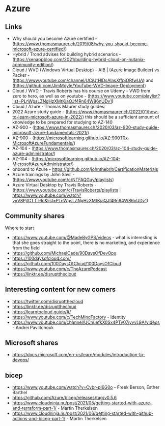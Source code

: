 # Azure

## Links

* Why should you become Azure certified - (https://www.thomasmaurer.ch/2019/08/why-you-should-become-microsoft-azure-certified/)
* Hybrid / Trond advises for building hybrid scenarios - (https://xenappblog.com/2021/building-hybrid-cloud-on-nutanix-community-edition/)
* Cloud / WVD (Windows Virtual Desktop) - AIB | (Azure Image Builder) vs Packer - (https://www.youtube.com/channel/UCjUtHlDsAIasXffpiORfwUA) and (https://github.com/JimMoyle/YouTube-WVD-Image-Deployment)
* Cloud / WVD - Travis Roberts has his course on Udemy - VWD from zero to hero, as well as on youtube - (https://www.youtube.com/playlist?list=PLnWpsLZNgHzXMtKjaQJf4Rn64W86nUDv1)
* Cloud / Azure - Thomas Maurer study guides:
* 2022 Azure study guide - (https://www.thomasmaurer.ch/2022/01/how-to-learn-microsoft-azure-in-2022/)
this should be a sufficient amount of knowledge to be prepared for studying to AZ-140
* AZ-900 - (https://www.thomasmaurer.ch/2020/03/az-900-study-guide-microsoft-azure-fundamentals-2021/)
* AZ-900 - (https://microsoftlearning.github.io/AZ-900T0x-MicrosoftAzureFundamentals/)
* AZ-104 - (https://www.thomasmaurer.ch/2020/03/az-104-study-guide-azure-administrator/)
* AZ-104 - (https://microsoftlearning.github.io/AZ-104-MicrosoftAzureAdministrator/)
* onboard to Azure - https://github.com/johnthebrit/CertificationMaterials
* Azure trainings by John Savil - (https://www.youtube.com/c/NTFAQGuy/playlists)
* Azure Virtual Desktop by Travis Roberts - (https://www.youtube.com/c/TravisRoberts/playlists | https://www.youtube.com/watch?v=V8PjtCTTT6c&list=PLnWpsLZNgHzXMtKjaQJf4Rn64W86nUDv1)


## Community shares

Where to start

* https://www.youtube.com/@MadeByGPS/videos - what is interesting is that she goes straight to the point, there is no marketing, and experience from the field
* https://github.com/MichaelCade/90DaysOfDevOps
* https://100daysofcloud.com/
* https://github.com/100DaysOfCloud/100DaysOfCloud
* https://www.youtube.com/c/TheAzurePodcast
* https://linktr.ee/disruptthecloud

## Interesting content for new comers

* https://twitter.com/disruptthecloud
* https://linktr.ee/disruptthecloud
* https://learntocloud.guide/#/
* https://www.youtube.com/c/TechMindFactory - Identity
* https://www.youtube.com/channel/UCnuefkX0Sx4PTy07jyvvL9A/videos - Andrei Pavlitchouk

## Microsoft shares

* https://docs.microsoft.com/en-us/learn/modules/introduction-to-devops/

## bicep

* https://www.youtube.com/watch?v=Cvbr-pI6G0o - Freek Berson, Esther Barthel
* https://github.com/Azure/bicep/releases/tag/v0.5.6
* https://www.cloudninja.nu/post/2021/05/getting-started-with-azure-and-terraform-part-1/ - Martin Therkelsen
* https://www.cloudninja.nu/post/2021/06/getting-started-with-github-actions-and-bicep-part-1/ - Martin Therkelsen
